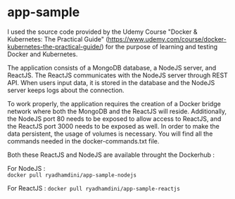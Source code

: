 # app-sample
I used the source code provided by the Udemy Course "Docker & Kubernetes: The Practical Guide" (https://www.udemy.com/course/docker-kubernetes-the-practical-guide/) for the purpose of learning and testing Docker and Kubernetes. 

The application consists of a MongoDB database, a NodeJS server, and ReactJS.
The ReactJS communicates with the NodeJS server through REST API. When users input data, it is stored in the database and the NodeJS server keeps logs about the connection.

To work properly, the application requires the creation of a Docker bridge network where both the MongoDB and the ReactJS will reside. Additionally, the NodeJS port 80 needs to be exposed to allow access to ReactJS, and the ReactJS port 3000 needs to be exposed as well.
In order to make the data persistent, the usage of volumes is necessary. You will find all the commands needed in the docker-commands.txt file. 

Both these ReactJS and NodeJS are available throught the Dockerhub : 

For NodeJS :  
```docker pull ryadhamdini/app-sample-nodejs```

For ReactJS :
```docker pull ryadhamdini/app-sample-reactjs```


